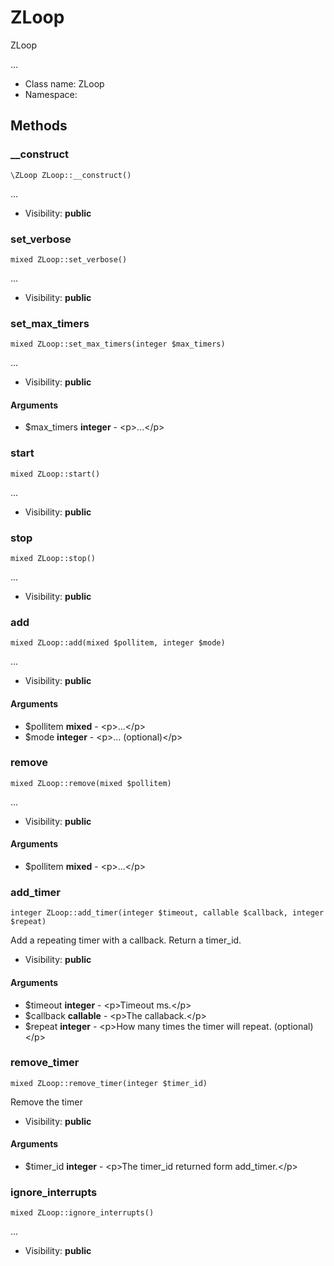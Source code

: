 ZLoop
===============

ZLoop

...


* Class name: ZLoop
* Namespace: 







Methods
-------


### __construct

    \ZLoop ZLoop::__construct()



...

* Visibility: **public**




### set_verbose

    mixed ZLoop::set_verbose()



...

* Visibility: **public**




### set_max_timers

    mixed ZLoop::set_max_timers(integer $max_timers)



...

* Visibility: **public**


#### Arguments
* $max_timers **integer** - &lt;p&gt;...&lt;/p&gt;



### start

    mixed ZLoop::start()



...

* Visibility: **public**




### stop

    mixed ZLoop::stop()



...

* Visibility: **public**




### add

    mixed ZLoop::add(mixed $pollitem, integer $mode)



...

* Visibility: **public**


#### Arguments
* $pollitem **mixed** - &lt;p&gt;...&lt;/p&gt;
* $mode **integer** - &lt;p&gt;... (optional)&lt;/p&gt;



### remove

    mixed ZLoop::remove(mixed $pollitem)



...

* Visibility: **public**


#### Arguments
* $pollitem **mixed** - &lt;p&gt;...&lt;/p&gt;



### add_timer

    integer ZLoop::add_timer(integer $timeout, callable $callback, integer $repeat)

Add a repeating timer with a callback. Return a timer_id.



* Visibility: **public**


#### Arguments
* $timeout **integer** - &lt;p&gt;Timeout ms.&lt;/p&gt;
* $callback **callable** - &lt;p&gt;The callaback.&lt;/p&gt;
* $repeat **integer** - &lt;p&gt;How many times the timer will repeat. (optional)&lt;/p&gt;



### remove_timer

    mixed ZLoop::remove_timer(integer $timer_id)

Remove the timer



* Visibility: **public**


#### Arguments
* $timer_id **integer** - &lt;p&gt;The timer_id returned form add_timer.&lt;/p&gt;



### ignore_interrupts

    mixed ZLoop::ignore_interrupts()



...

* Visibility: **public**




